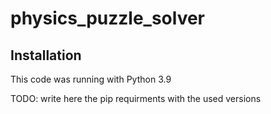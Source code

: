# physics_puzzle_solver

## Installation
This code was running with Python 3.9

TODO: write here the pip requirments with the used versions